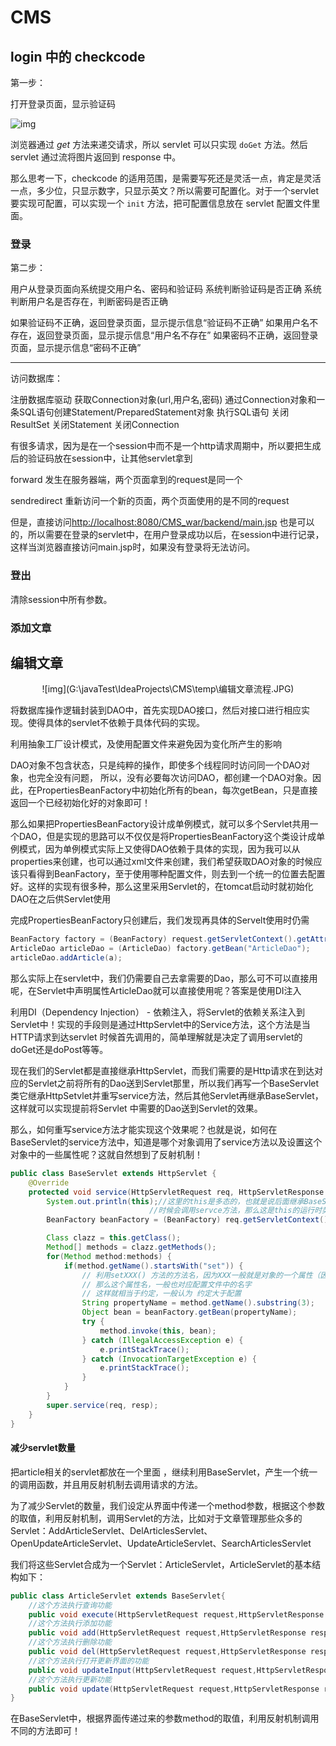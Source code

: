 # CMS

## login 中的 checkcode

第一步：

打开登录页面，显示验证码

![img](G:\javaTest\IdeaProjects\CMS\temp\checkcode.JPG)

浏览器通过 *get* 方法来递交请求，所以 servlet 可以只实现 `doGet` 方法。然后servlet 通过流将图片返回到 response 中。

那么思考一下，checkcode 的适用范围，是需要写死还是灵活一点，肯定是灵活一点，多少位，只显示数字，只显示英文？所以需要可配置化。对于一个servlet要实现可配置，可以实现一个 `init` 方法，把可配置信息放在 servlet 配置文件里面。

### 登录

第二步：

用户从登录页面向系统提交用户名、密码和验证码
        系统判断验证码是否正确
        系统判断用户名是否存在，判断密码是否正确

如果验证码不正确，返回登录页面，显示提示信息“验证码不正确”
        如果用户名不存在，返回登录页面，显示提示信息“用户名不存在”
        如果密码不正确，返回登录页面，显示提示信息“密码不正确”

------------
访问数据库：

注册数据库驱动
获取Connection对象(url,用户名,密码)
通过Connection对象和一条SQL语句创建Statement/PreparedStatement对象
执行SQL语句
关闭ResultSet
关闭Statement
关闭Connection

有很多请求，因为是在一个session中而不是一个http请求周期中，所以要把生成后的验证码放在session中，让其他servlet拿到

forward 发生在服务器端，两个页面拿到的request是同一个

sendredirect 重新访问一个新的页面，两个页面使用的是不同的request

但是，直接访问<http://localhost:8080/CMS_war/backend/main.jsp> 也是可以的，所以需要在登录的servlet中，在用户登录成功以后，在session中进行记录，这样当浏览器直接访问main.jsp时，如果没有登录将无法访问。



### 登出

清除session中所有参数。



### 添加文章



## 编辑文章

<center>![img](G:\javaTest\IdeaProjects\CMS\temp\编辑文章流程.JPG)</center>





将数据库操作逻辑封装到DAO中，首先实现DAO接口，然后对接口进行相应实现。使得具体的servlet不依赖于具体代码的实现。

利用抽象工厂设计模式，及使用配置文件来避免因为变化所产生的影响

DAO对象不包含状态，只是纯粹的操作，即使多个线程同时访问同一个DAO对象，也完全没有问题，
所以，没有必要每次访问DAO，都创建一个DAO对象。因此，在PropertiesBeanFactory中初始化所有的bean，每次getBean，只是直接返回一个已经初始化好的对象即可！



那么如果把PropertiesBeanFactory设计成单例模式，就可以多个Servlet共用一个DAO，但是实现的思路可以不仅仅是将PropertiesBeanFactory这个类设计成单例模式，因为单例模式实际上又使得DAO依赖于具体的实现，因为我可以从properties来创建，也可以通过xml文件来创建，我们希望获取DAO对象的时候应该只看得到BeanFactory，至于使用哪种配置文件，则去到一个统一的位置去配置好。这样的实现有很多种，那么这里采用Servlet的<load-on-startup>，在tomcat启动时就初始化DAO在之后供Servlet使用

完成PropertiesBeanFactory只创建后，我们发现再具体的Servelt使用时仍需

```java
BeanFactory factory = (BeanFactory) request.getServletContext().getAttribute(InitBeanFactoryServlet.DAO_FACTORY);
ArticleDao articleDao = (ArticleDao) factory.getBean("ArticleDao");
articleDao.addArticle(a);
```

那么实际上在servlet中，我们仍需要自己去拿需要的Dao，那么可不可以直接用呢，在Servlet中声明属性ArticleDao就可以直接使用呢？答案是使用DI注入

利用DI（Dependency Injection） - 依赖注入，将Servlet的依赖关系注入到Servlet中！实现的手段则是通过HttpServlet中的Service方法，这个方法是当HTTP请求到达servlet 时候首先调用的，简单理解就是决定了调用servlet的doGet还是doPost等等。

现在我们的Servlet都是直接继承HttpServlet，而我们需要的是Http请求在到达对应的Servlet之前将所有的Dao送到Servlet那里，所以我们再写一个BaseServlet类它继承HttpSetvlet并重写service方法，然后其他Servlet再继承BaseServlet，这样就可以实现提前将Servlet 中需要的Dao送到Servlet的效果。

那么，如何重写service方法才能实现这个效果呢？也就是说，如何在BaseServlet的service方法中，知道是哪个对象调用了service方法以及设置这个对象中的一些属性呢？这就自然想到了反射机制！

```java
public class BaseServlet extends HttpServlet {
    @Override
    protected void service(HttpServletRequest req, HttpServletResponse resp) throws ServletException, IOException {
        System.out.println(this);//这里的this是多态的，也就是说后面继承BaseServlet的类，在HTTP到达的
        					   //时候会调用servce方法，那么这是this的运行时类型是继承的类型。
        BeanFactory beanFactory = (BeanFactory) req.getServletContext().getAttribute(InitBeanFactoryServlet.DAO_FACTORY);

        Class clazz = this.getClass();
        Method[] methods = clazz.getMethods();
        for(Method method:methods) {
            if(method.getName().startsWith("set")) {
                // 利用setXXX() 方法的方法名，因为XXX一般就是对象的一个属性（因为一般都是用ide直接依靠属性名生成set和get方法）
                // 那么这个属性名，一般也对应配置文件中的名字
                // 这样就相当于约定，一般认为 约定大于配置
                String propertyName = method.getName().substring(3);
                Object bean = beanFactory.getBean(propertyName);
                try {
                    method.invoke(this, bean);
                } catch (IllegalAccessException e) {
                    e.printStackTrace();
                } catch (InvocationTargetException e) {
                    e.printStackTrace();
                }
            }
        }
        super.service(req, resp);
    }
}
```

#### 减少servlet数量

把article相关的servlet都放在一个里面 ，继续利用BaseServlet，产生一个统一的调用函数，并且用反射机制去调用请求的方法。

为了减少Servlet的数量，我们设定从界面中传递一个method参数，根据这个参数的取值，利用反射机制，调用Servlet的方法，比如对于文章管理那些众多的Servlet：AddArticleServlet、DelArticlesServlet、OpenUpdateArticleServlet、UpdateArticleServlet、SearchArticlesServlet

我们将这些Servlet合成为一个Servlet：ArticleServlet，ArticleServlet的基本结构如下：
```java
public class ArticleServlet extends BaseServlet{
	//这个方法执行查询功能
	public void execute(HttpServletRequest request,HttpServletResponse response){...}
    //这个方法执行添加功能
    public void add(HttpServletRequest request,HttpServletResponse response){...}
    //这个方法执行删除功能
    public void del(HttpServletRequest request,HttpServletResponse response){...}
    //这个方法执行打开更新界面的功能
    public void updateInput(HttpServletRequest request,HttpServletResponse response){...}
    //这个方法执行更新功能
    public void update(HttpServletRequest request,HttpServletResponse response){...}
}
```
在BaseServlet中，根据界面传递过来的参数method的取值，利用反射机制调用不同的方法即可！

